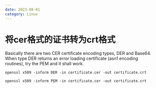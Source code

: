 ```yaml
---
date: 2023-08-01
category: Linux
---
```

# 将cer格式的证书转为crt格式

Basically there are two CER certificate encoding types, DER and Base64. When type DER returns an error loading certificate (asn1 encoding routines), try the PEM and it shall work.

```shell
openssl x509 -inform DER -in certificate.cer -out certificate.crt
```

```shell
openssl x509 -inform PEM -in certificate.cer -out certificate.crt
```